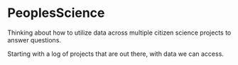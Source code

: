 # PeoplesScience

Thinking about how to utilize data across multiple citizen science projects to answer questions.

Starting with a log of projects that are out there, with data we can access.
